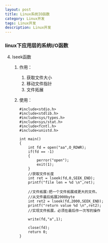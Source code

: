 ```yaml
---
layout: post
title: Linux系统IO函数
category: Linux开发
tags: Linux开发
description: Linux开发
--- 
```


### linux下应用层的系统I/O函数
4. lseek函数
    1. 作用：
        1. 获取文件大小
        2. 移动文件指针
        3. 文件拓展
    2. 使用：
        
        ```
        #include<stdio.h>
        #include<stdlib.h>
        #include<sys/types.h>
        #include<sys/stat.h>
        #include<fcntl.h>
        #include<unistd.h>
        
        int main()
        {
            int fd = open("aa",O_RDWR);
            if(fd == -1)
            {
                perror("open");
                exit(1);
            }
            //获取文件长度
            int ret = lseek(fd,0,SEEK_END);
            printf("file len = %d \n",ret);
            
            //文件拓展:把一个文件拓展成更大的文件。
            //从文件最后拓展2000byte
            int ret2 = lseek(fd,2000,SEEK_END);
            printf("return value %d \n",ret2);
            //实现文件拓展，必须在最后作一次写的操作
             
            write(fd,"a",1);
             
            close(fd);
            return 0;
        }
        ```



